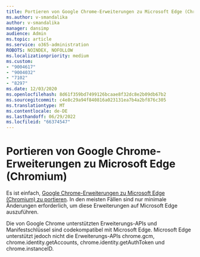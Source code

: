 ```yaml
---
title: Portieren von Google Chrome-Erweiterungen zu Microsoft Edge (Chromium)
ms.author: v-smandalika
author: v-smandalika
manager: dansimp
audience: Admin
ms.topic: article
ms.service: o365-administration
ROBOTS: NOINDEX, NOFOLLOW
ms.localizationpriority: medium
ms.custom:
- "9004617"
- "9004032"
- "7102"
- "8297"
ms.date: 12/03/2020
ms.openlocfilehash: 8d61f359bd7499126bcaae8f32dc8e2b09db67b2
ms.sourcegitcommit: c4e8c29a94f840816a023131ea7b4a2bf876c305
ms.translationtype: MT
ms.contentlocale: de-DE
ms.lasthandoff: 06/29/2022
ms.locfileid: "66374547"
---
```

# <a name="port-google-chrome-extensions-to-microsoft-edge-chromium"></a>Portieren von Google Chrome-Erweiterungen zu Microsoft Edge (Chromium)

Es ist einfach, [Google Chrome-Erweiterungen zu Microsoft Edge (Chromium) zu portieren](https://docs.microsoft.com/microsoft-edge/extensions-chromium/developer-guide/port-chrome-extension). In den meisten Fällen sind nur minimale Änderungen erforderlich, um diese Erweiterungen auf Microsoft Edge auszuführen.

Die von Google Chrome unterstützten Erweiterungs-APIs und Manifestschlüssel sind codekompatibel mit Microsoft Edge. Microsoft Edge unterstützt jedoch nicht die Erweiterungs-APIs chrome.gcm, chrome.identity.getAccounts, chrome.identity.getAuthToken und chrome.instanceID.